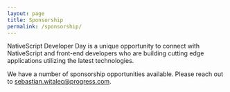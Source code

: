 ```yaml
---
layout: page
title: Sponsorship
permalink: /sponsorship/
---
```


NativeScript Developer Day is a unique opportunity to connect with NativeScript and front-end developers who are building cutting edge applications utilizing the latest technologies.

<!-- We have a number of sponsorship opportunities available. Please check out our [sponsorship prospectus](/assets/pdf/sponsor-packet.pdf) or reach out to [sebastian.witalec@progress.com](mailto:sebastian.witalec@progress.com). -->

We have a number of sponsorship opportunities available. Please reach out to [sebastian.witalec@progress.com](mailto:sebastian.witalec@progress.com).

<br>

<!-- <div class="sponsors-btn-area" style="text-align:center;">
    <a class="lgx-btn lgx-btn-big" href="/assets/pdf/sponsor-packet.pdf"><span>Download Sponsorship Prospectus</span></a>
</div> -->